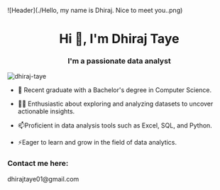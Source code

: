 ![Header](./Hello, my name is Dhiraj. Nice to meet you..png)
<h1 align="center">Hi 👋, I'm Dhiraj Taye</h1>
<h3 align="center"> I'm a passionate data analyst</h3>

<p align="left"> <img src="https://komarev.com/ghpvc/?username=dhiraj-taye&label=Profile%20views&color=0e75b6&style=flat" alt="dhiraj-taye" /> </p>

- 🌱 Recent graduate with a Bachelor's degree in Computer Science.

- 👨‍💻 Enthusiastic about exploring and analyzing datasets to uncover actionable insights.

- 📫Proficient in data analysis tools such as Excel, SQL, and Python.

- ⚡Eager to learn and grow in the field of data analytics.

<h3 align="left">Contact me here:</h3>
<p align="left"> dhirajtaye01@gmail.com
</p>
